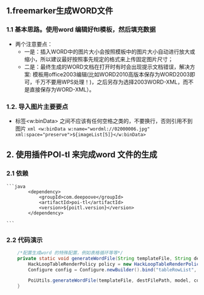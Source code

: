 ## 1.freemarker生成WORD文件

### 1.1 基本思路。使用word 编辑好ftl模板，然后填充数据
+  两个注意要点：
    +  一是：插入WORD中的图片大小会按照模板中的图片大小自动进行放大或缩小，所以建议最好按照事先规定的格式来上传固定图片尺寸；
    -  二是：最终生成的WORD文档在打开时有时会出现提示文档错误，解决方案:
        模板用office2003编辑(比如WORD2010高版本保存为WORD2003即可，千万不要用WPS处理！)，之后另存为选择2003WORD-XML，而不是直接保存为WORD-XML）。


### 1.2. 导入图片主要要点

   -  标签<w:binData> 之间不应该有任何空格之类的，不要换行，否则引用不到图片
    ```xml
        <w:binData w:name="wordml://02000006.jpg" xml:space="preserve">${imageList[5]}</w:binData>
    ```

## 2. 使用插件POI-tl 来完成word 文件的生成

### 2.1 依赖 

    ```java
            <dependency>
                <groupId>com.deepoove</groupId>
                <artifactId>poi-tl</artifactId>
                <version>${poitl.version}</version>
            </dependency>

    ```
### 2.2 代码演示

```java
    /*配置生成word 的特殊配置，例如表格循环等等*/
    private static void generateWordFile(String templateFile, String destFilePath, Object model) {
        HackLoopTableRenderPolicy policy = new HackLoopTableRenderPolicy();
        Configure config = Configure.newBuilder().bind("tableRowList", policy).setElMode(Configure.ELMode.POI_TL_STANDARD_MODE).build();

        PoiUtils.generateWordFile(templateFile, destFilePath, model, config);
    }
```

